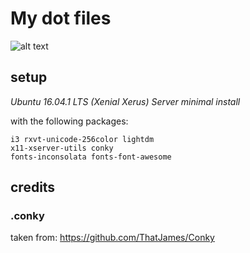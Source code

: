 # My dot files
![alt text ](https://raw.githubusercontent.com/lpracette/linux_config/master/screenshot.png "Screenshot of my i3 setup")

## setup

*Ubuntu 16.04.1 LTS (Xenial Xerus) Server minimal install*


with the following packages:

    i3 rxvt-unicode-256color lightdm
    x11-xserver-utils conky
    fonts-inconsolata fonts-font-awesome


## credits
### .conky
taken from:
https://github.com/ThatJames/Conky
